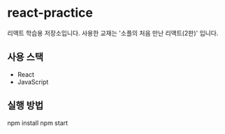# react-practice
리액트 학습용 저장소입니다.
사용한 교재는 '소플의 처음 만난 리액트(2판)' 입니다.

## 사용 스택
- React
- JavaScript

## 실행 방법
npm install
npm start
